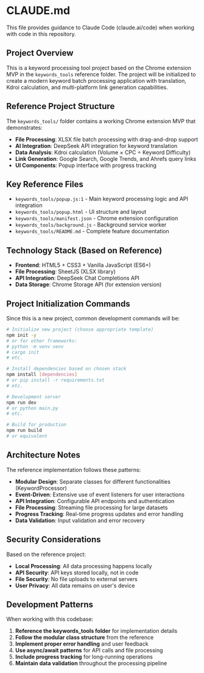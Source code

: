 # CLAUDE.md

This file provides guidance to Claude Code (claude.ai/code) when working with code in this repository.

## Project Overview

This is a keyword processing tool project based on the Chrome extension MVP in the `keywords_tools` reference folder. The project will be initialized to create a modern keyword batch processing application with translation, Kdroi calculation, and multi-platform link generation capabilities.

## Reference Project Structure

The `keywords_tools/` folder contains a working Chrome extension MVP that demonstrates:
- **File Processing**: XLSX file batch processing with drag-and-drop support
- **AI Integration**: DeepSeek API integration for keyword translation
- **Data Analysis**: Kdroi calculation (Volume × CPC ÷ Keyword Difficulty)
- **Link Generation**: Google Search, Google Trends, and Ahrefs query links
- **UI Components**: Popup interface with progress tracking

## Key Reference Files

- `keywords_tools/popup.js:1` - Main keyword processing logic and API integration
- `keywords_tools/popup.html` - UI structure and layout
- `keywords_tools/manifest.json` - Chrome extension configuration
- `keywords_tools/background.js` - Background service worker
- `keywords_tools/README.md` - Complete feature documentation

## Technology Stack (Based on Reference)

- **Frontend**: HTML5 + CSS3 + Vanilla JavaScript (ES6+)
- **File Processing**: SheetJS (XLSX library)
- **API Integration**: DeepSeek Chat Completions API
- **Data Storage**: Chrome Storage API (for extension version)

## Project Initialization Commands

Since this is a new project, common development commands will be:

```bash
# Initialize new project (choose appropriate template)
npm init -y
# or for other frameworks:
# python -m venv venv
# cargo init
# etc.

# Install dependencies based on chosen stack
npm install [dependencies]
# or pip install -r requirements.txt
# etc.

# Development server
npm run dev
# or python main.py
# etc.

# Build for production
npm run build
# or equivalent
```

## Architecture Notes

The reference implementation follows these patterns:
- **Modular Design**: Separate classes for different functionalities (KeywordProcessor)
- **Event-Driven**: Extensive use of event listeners for user interactions
- **API Integration**: Configurable API endpoints and authentication
- **File Processing**: Streaming file processing for large datasets
- **Progress Tracking**: Real-time progress updates and error handling
- **Data Validation**: Input validation and error recovery

## Security Considerations

Based on the reference project:
- **Local Processing**: All data processing happens locally
- **API Security**: API keys stored locally, not in code
- **File Security**: No file uploads to external servers
- **User Privacy**: All data remains on user's device

## Development Patterns

When working with this codebase:
1. **Reference the keywords_tools folder** for implementation details
2. **Follow the modular class structure** from the reference
3. **Implement proper error handling** and user feedback
4. **Use async/await patterns** for API calls and file processing
5. **Include progress tracking** for long-running operations
6. **Maintain data validation** throughout the processing pipeline